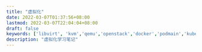 ```yaml
---
title: "虚拟化"
date: 2022-03-07T01:37:56+08:00
lastmod: 2022-03-07T22:04:04+08:00
draft: false
keywords: ['libvirt', 'kvm','qemu','openstack','docker','podmain','kubernetes']
description: "虚拟化学习笔记"
---
```


<!--more-->